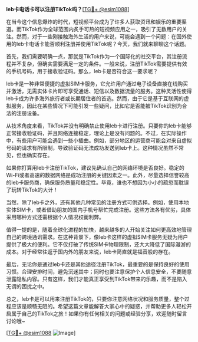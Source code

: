 **leb卡电话卡可以注册TikTok吗？**[[TG💪+ @esim1088](https://t.me/s/esim1088)]

在当今这个信息爆炸的时代，短视频平台成为了许多人获取资讯和娱乐的重要渠道。而TikTok作为全球范围内炙手可热的短视频应用之一，吸引了无数用户的关注。然而，对于一些刚接触海外生活的用户来说，可能会遇到一个问题：在国外使用的leb卡电话卡能否顺利注册并使用TikTok呢？今天，我们就来聊聊这个话题。

首先，我们需要明确一点，那就是TikTok作为一个国际化的社交平台，其注册流程并不复杂，但确实需要满足一定的条件。一般来说，注册TikTok需要提供有效的手机号码，用于接收验证码。那么，leb卡是否符合这一要求呢？

leb卡是一种非常便捷的虚拟SIM卡服务，它允许用户通过电子设备直接在线购买并激活，无需实体卡片即可享受通话、短信以及数据流量的服务。这种灵活性使得leb卡成为许多海外旅行者或长期居住者的首选。然而，由于它是基于互联网的虚拟服务，因此在某些情况下可能引发一些疑问，比如它是否能被TikTok识别为合法的注册设备。

从技术角度来看，TikTok并没有明确禁止使用leb卡进行注册。只要你的leb卡能够正常接收验证码，并且网络连接稳定，理论上是没有问题的。不过，在实际操作中，有些用户可能会遇到一些小插曲。例如，部分地区的运营商可能会对来自虚拟号码的请求有所限制，导致验证码无法成功发送到leb卡上。这种情况虽然不常见，但也确实存在。

如果你打算用leb卡注册TikTok，建议先确认自己的网络环境是否良好。稳定的Wi-Fi或者高速的数据网络是成功注册的关键因素之一。此外，尽量选择信誉较高的leb卡服务商，确保服务质量和稳定性。毕竟，谁也不想因为小小的疏忽而耽误了玩转TikTok的大计！

当然，除了leb卡之外，还有其他几种常见的注册方式可供选择。例如，使用本地实体SIM卡，或者借助朋友的国内手机号帮忙完成注册。这些方法各有优劣，具体采用哪种方式还需根据个人情况权衡利弊。

值得一提的是，随着全球化进程的加快，越来越多的人开始关注如何更高效地管理自己的跨境通讯需求。在这种背景下，像leb卡这样的虚拟SIM卡服务无疑为用户提供了极大的便利。它不仅打破了传统SIM卡物理限制，还大大降低了国际漫游的成本。对于经常往返于国内外的朋友来说，leb卡简直就是福音般的存在。

最后，无论你是通过leb卡还是其他途径注册TikTok，最重要的是保持良好的使用习惯。合理安排时间，避免沉迷其中；同时也要注意保护个人信息安全，不要随意泄露隐私内容。只有这样，我们才能真正享受到TikTok带来的乐趣，而不是陷入无谓的困扰之中。

总之，leb卡是可以用来注册TikTok的，只要你注意网络状况和服务质量，整个过程应该是顺畅无阻的。希望这篇文章能解答大家心中的疑惑，并帮助更多人轻松开启属于自己的TikTok之旅！如果你有任何相关的问题或经验分享，欢迎随时留言讨论哦~

[[TG💪+ @esim1088](https://t.me/s/esim1088) ![Image](https://i.postimg.cc/4NQfJmqS/Snipaste-2025-05-13-00-14-12.png)]